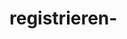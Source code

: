 # registrieren-
<!DOCTYPE html>
<html>
<head>
  <title>Registrierung</title>
  <script src="https://www.gstatic.com/firebasejs/9.0.0/firebase-app-compat.js"/script><
  <script src="https://www.gstatic.com/firebasejs/9.0.0/firebase-auth-compat.js"/script><
</head>
<body>
  <h1>Registrieren</h1>
  <input id="email" placeholder="E-Mail">
  <input id="password" placeholder="Passwort" type="password">
  <button onclick="register()">Registrieren</button>

  <script>
    const firebaseConfig = {
      apiKey: "AIzaSyAlsXFovYjR7OdUWn_gMIWBRNQ1d39EGC8",
      authDomain: "login-30236.firebaseapp.com"
    };
    firebase.initializeApp(firebaseConfig);

    function register() {
      const email = document.getElementById("email").value;
      const password = document.getElementById("password").value;
      firebase.auth().createUserWithEmailAndPassword(email, password)
        .then(user => {
          alert("Erfolgreich registriert!");
        })
        .catch(error => {
          alert("Fehler: " + error.message);
        });
    }
  </script>
</body>
</html>
